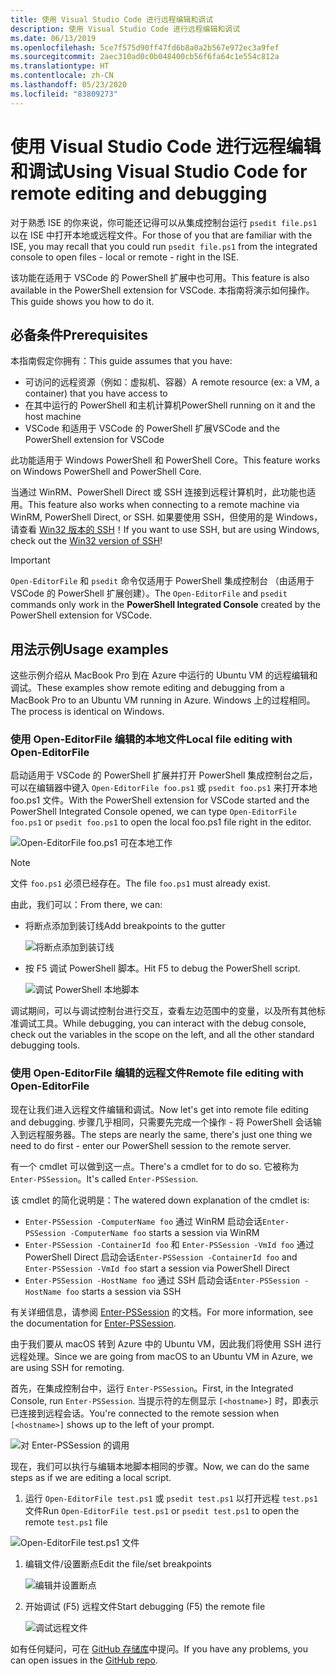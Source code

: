 ```yaml
---
title: 使用 Visual Studio Code 进行远程编辑和调试
description: 使用 Visual Studio Code 进行远程编辑和调试
ms.date: 06/13/2019
ms.openlocfilehash: 5ce7f575d90ff47fd6b8a0a2b567e972ec3a9fef
ms.sourcegitcommit: 2aec310ad0c0b048400cb56f6fa64c1e554c812a
ms.translationtype: HT
ms.contentlocale: zh-CN
ms.lasthandoff: 05/23/2020
ms.locfileid: "83809273"
---
```

# <a name="using-visual-studio-code-for-remote-editing-and-debugging"></a><span data-ttu-id="766e4-103">使用 Visual Studio Code 进行远程编辑和调试</span><span class="sxs-lookup"><span data-stu-id="766e4-103">Using Visual Studio Code for remote editing and debugging</span></span>

<span data-ttu-id="766e4-104">对于熟悉 ISE 的你来说，你可能还记得可以从集成控制台运行 `psedit file.ps1` 以在 ISE 中打开本地或远程文件。</span><span class="sxs-lookup"><span data-stu-id="766e4-104">For those of you that are familiar with the ISE, you may recall that you could run `psedit file.ps1` from the integrated console to open files - local or remote - right in the ISE.</span></span>

<span data-ttu-id="766e4-105">该功能在适用于 VSCode 的 PowerShell 扩展中也可用。</span><span class="sxs-lookup"><span data-stu-id="766e4-105">This feature is also available in the PowerShell extension for VSCode.</span></span> <span data-ttu-id="766e4-106">本指南将演示如何操作。</span><span class="sxs-lookup"><span data-stu-id="766e4-106">This guide shows you how to do it.</span></span>

## <a name="prerequisites"></a><span data-ttu-id="766e4-107">必备条件</span><span class="sxs-lookup"><span data-stu-id="766e4-107">Prerequisites</span></span>

<span data-ttu-id="766e4-108">本指南假定你拥有：</span><span class="sxs-lookup"><span data-stu-id="766e4-108">This guide assumes that you have:</span></span>

- <span data-ttu-id="766e4-109">可访问的远程资源（例如：虚拟机、容器）</span><span class="sxs-lookup"><span data-stu-id="766e4-109">A remote resource (ex: a VM, a container) that you have access to</span></span>
- <span data-ttu-id="766e4-110">在其中运行的 PowerShell 和主机计算机</span><span class="sxs-lookup"><span data-stu-id="766e4-110">PowerShell running on it and the host machine</span></span>
- <span data-ttu-id="766e4-111">VSCode 和适用于 VSCode 的 PowerShell 扩展</span><span class="sxs-lookup"><span data-stu-id="766e4-111">VSCode and the PowerShell extension for VSCode</span></span>

<span data-ttu-id="766e4-112">此功能适用于 Windows PowerShell 和 PowerShell Core。</span><span class="sxs-lookup"><span data-stu-id="766e4-112">This feature works on Windows PowerShell and PowerShell Core.</span></span>

<span data-ttu-id="766e4-113">当通过 WinRM、PowerShell Direct 或 SSH 连接到远程计算机时，此功能也适用。</span><span class="sxs-lookup"><span data-stu-id="766e4-113">This feature also works when connecting to a remote machine via WinRM, PowerShell Direct, or SSH.</span></span> <span data-ttu-id="766e4-114">如果要使用 SSH，但使用的是 Windows，请查看 [Win32 版本的 SSH](https://github.com/PowerShell/Win32-OpenSSH)！</span><span class="sxs-lookup"><span data-stu-id="766e4-114">If you want to use SSH, but are using Windows, check out the [Win32 version of SSH](https://github.com/PowerShell/Win32-OpenSSH)!</span></span>

> [!IMPORTANT]
> <span data-ttu-id="766e4-115">`Open-EditorFile` 和 `psedit` 命令仅适用于 PowerShell 集成控制台  （由适用于 VSCode 的 PowerShell 扩展创建）。</span><span class="sxs-lookup"><span data-stu-id="766e4-115">The `Open-EditorFile` and `psedit` commands only work in the **PowerShell Integrated Console** created by the PowerShell extension for VSCode.</span></span>

## <a name="usage-examples"></a><span data-ttu-id="766e4-116">用法示例</span><span class="sxs-lookup"><span data-stu-id="766e4-116">Usage examples</span></span>

<span data-ttu-id="766e4-117">这些示例介绍从 MacBook Pro 到在 Azure 中运行的 Ubuntu VM 的远程编辑和调试。</span><span class="sxs-lookup"><span data-stu-id="766e4-117">These examples show remote editing and debugging from a MacBook Pro to an Ubuntu VM running in Azure.</span></span> <span data-ttu-id="766e4-118">Windows 上的过程相同。</span><span class="sxs-lookup"><span data-stu-id="766e4-118">The process is identical on Windows.</span></span>

### <a name="local-file-editing-with-open-editorfile"></a><span data-ttu-id="766e4-119">使用 Open-EditorFile 编辑的本地文件</span><span class="sxs-lookup"><span data-stu-id="766e4-119">Local file editing with Open-EditorFile</span></span>

<span data-ttu-id="766e4-120">启动适用于 VSCode 的 PowerShell 扩展并打开 PowerShell 集成控制台之后，可以在编辑器中键入 `Open-EditorFile foo.ps1` 或 `psedit foo.ps1` 来打开本地 foo.ps1 文件。</span><span class="sxs-lookup"><span data-stu-id="766e4-120">With the PowerShell extension for VSCode started and the PowerShell Integrated Console opened, we can type `Open-EditorFile foo.ps1` or `psedit foo.ps1` to open the local foo.ps1 file right in the editor.</span></span>

![Open-EditorFile foo.ps1 可在本地工作](media/Using-VSCode-for-Remote-Editing-and-Debugging/1-open-local-file.png)

>[!NOTE]
> <span data-ttu-id="766e4-122">文件 `foo.ps1` 必须已经存在。</span><span class="sxs-lookup"><span data-stu-id="766e4-122">The file `foo.ps1` must already exist.</span></span>

<span data-ttu-id="766e4-123">由此，我们可以：</span><span class="sxs-lookup"><span data-stu-id="766e4-123">From there, we can:</span></span>

- <span data-ttu-id="766e4-124">将断点添加到装订线</span><span class="sxs-lookup"><span data-stu-id="766e4-124">Add breakpoints to the gutter</span></span>

  ![将断点添加到装订线](media/Using-VSCode-for-Remote-Editing-and-Debugging/2-adding-breakpoint-gutter.png)

- <span data-ttu-id="766e4-126">按 F5 调试 PowerShell 脚本。</span><span class="sxs-lookup"><span data-stu-id="766e4-126">Hit F5 to debug the PowerShell script.</span></span>

  ![调试 PowerShell 本地脚本](media/Using-VSCode-for-Remote-Editing-and-Debugging/3-local-debug.png)

<span data-ttu-id="766e4-128">调试期间，可以与调试控制台进行交互，查看左边范围中的变量，以及所有其他标准调试工具。</span><span class="sxs-lookup"><span data-stu-id="766e4-128">While debugging, you can interact with the debug console, check out the variables in the scope on the left, and all the other standard debugging tools.</span></span>

### <a name="remote-file-editing-with-open-editorfile"></a><span data-ttu-id="766e4-129">使用 Open-EditorFile 编辑的远程文件</span><span class="sxs-lookup"><span data-stu-id="766e4-129">Remote file editing with Open-EditorFile</span></span>

<span data-ttu-id="766e4-130">现在让我们进入远程文件编辑和调试。</span><span class="sxs-lookup"><span data-stu-id="766e4-130">Now let's get into remote file editing and debugging.</span></span> <span data-ttu-id="766e4-131">步骤几乎相同，只需要先完成一个操作 - 将 PowerShell 会话输入到远程服务器。</span><span class="sxs-lookup"><span data-stu-id="766e4-131">The steps are nearly the same, there's just one thing we need to do first - enter our PowerShell session to the remote server.</span></span>

<span data-ttu-id="766e4-132">有一个 cmdlet 可以做到这一点。</span><span class="sxs-lookup"><span data-stu-id="766e4-132">There's a cmdlet for to do so.</span></span> <span data-ttu-id="766e4-133">它被称为 `Enter-PSSession`。</span><span class="sxs-lookup"><span data-stu-id="766e4-133">It's called `Enter-PSSession`.</span></span>

<span data-ttu-id="766e4-134">该 cmdlet 的简化说明是：</span><span class="sxs-lookup"><span data-stu-id="766e4-134">The watered down explanation of the cmdlet is:</span></span>

- <span data-ttu-id="766e4-135">`Enter-PSSession -ComputerName foo` 通过 WinRM 启动会话</span><span class="sxs-lookup"><span data-stu-id="766e4-135">`Enter-PSSession -ComputerName foo` starts a session via WinRM</span></span>
- <span data-ttu-id="766e4-136">`Enter-PSSession -ContainerId foo` 和 `Enter-PSSession -VmId foo` 通过 PowerShell Direct 启动会话</span><span class="sxs-lookup"><span data-stu-id="766e4-136">`Enter-PSSession -ContainerId foo` and `Enter-PSSession -VmId foo` start a session via PowerShell Direct</span></span>
- <span data-ttu-id="766e4-137">`Enter-PSSession -HostName foo` 通过 SSH 启动会话</span><span class="sxs-lookup"><span data-stu-id="766e4-137">`Enter-PSSession -HostName foo` starts a session via SSH</span></span>

<span data-ttu-id="766e4-138">有关详细信息，请参阅 [Enter-PSSession](/powershell/module/microsoft.powershell.core/enter-pssession) 的文档。</span><span class="sxs-lookup"><span data-stu-id="766e4-138">For more information, see the documentation for [Enter-PSSession](/powershell/module/microsoft.powershell.core/enter-pssession).</span></span>

<span data-ttu-id="766e4-139">由于我们要从 macOS 转到 Azure 中的 Ubuntu VM，因此我们将使用 SSH 进行远程处理。</span><span class="sxs-lookup"><span data-stu-id="766e4-139">Since we are going from macOS to an Ubuntu VM in Azure, we are using SSH for remoting.</span></span>

<span data-ttu-id="766e4-140">首先，在集成控制台中，运行 `Enter-PSSession`。</span><span class="sxs-lookup"><span data-stu-id="766e4-140">First, in the Integrated Console, run `Enter-PSSession`.</span></span> <span data-ttu-id="766e4-141">当提示符的左侧显示 `[<hostname>]` 时，即表示已连接到远程会话。</span><span class="sxs-lookup"><span data-stu-id="766e4-141">You're connected to the remote session when `[<hostname>]` shows up to the left of your prompt.</span></span>

![对 Enter-PSSession 的调用](media/Using-VSCode-for-Remote-Editing-and-Debugging/4-enter-pssession.png)

<span data-ttu-id="766e4-143">现在，我们可以执行与编辑本地脚本相同的步骤。</span><span class="sxs-lookup"><span data-stu-id="766e4-143">Now, we can do the same steps as if we are editing a local script.</span></span>

1. <span data-ttu-id="766e4-144">运行 `Open-EditorFile test.ps1` 或 `psedit test.ps1` 以打开远程 `test.ps1` 文件</span><span class="sxs-lookup"><span data-stu-id="766e4-144">Run `Open-EditorFile test.ps1` or `psedit test.ps1` to open the remote `test.ps1` file</span></span>

  ![Open-EditorFile test.ps1 文件](media/Using-VSCode-for-Remote-Editing-and-Debugging/5-open-remote-file.png)

1. <span data-ttu-id="766e4-146">编辑文件/设置断点</span><span class="sxs-lookup"><span data-stu-id="766e4-146">Edit the file/set breakpoints</span></span>

   ![编辑并设置断点](media/Using-VSCode-for-Remote-Editing-and-Debugging/6-set-breakpoints.png)

1. <span data-ttu-id="766e4-148">开始调试 (F5) 远程文件</span><span class="sxs-lookup"><span data-stu-id="766e4-148">Start debugging (F5) the remote file</span></span>

   ![调试远程文件](media/Using-VSCode-for-Remote-Editing-and-Debugging/7-start-debugging.png)

<span data-ttu-id="766e4-150">如有任何疑问，可在 [GitHub 存储库](https://github.com/powershell/vscode-powershell)中提问。</span><span class="sxs-lookup"><span data-stu-id="766e4-150">If you have any problems, you can open issues in the [GitHub repo](https://github.com/powershell/vscode-powershell).</span></span>
